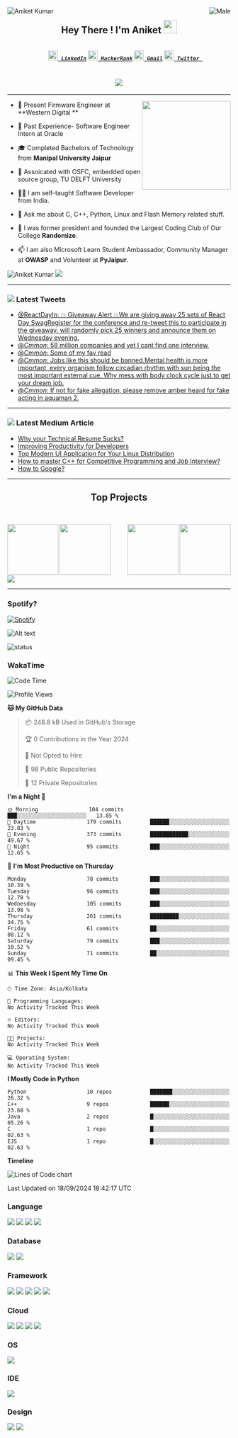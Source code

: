 <img align="left" src="https://visitor-badge.laobi.icu/badge?page_id=C-mmon.C-mmon" alt="Aniket Kumar" >
<img align="right" src="https://img.shields.io/badge/gender-%F0%9F%A4%B5-lightgrey" alt="Male"> 


<h2 align='center'>Hey There ! I'm Aniket <img src="https://raw.githubusercontent.com/ABSphreak/ABSphreak/master/gifs/Hi.gif" width="30px"></h2>

<h5 align="center">
  <code>
    <a href="https://www.linkedin.com/in/cmmon/" title="LinkedIn Profile"><img width="22" src="https://github.com/zumrudu-anka/zumrudu-anka/blob/master/images/linkedin.svg"> LinkedIn</a></code>
  <code><a href="https://www.hackerrank.com/aniketsinha101" title="HackerRank Profile"><img width="22" src="https://github.com/zumrudu-anka/zumrudu-anka/blob/master/images/hackerrank.png"> HackerRank</a></code>
  <code><a href="aniketsinha101@gmail.com" title="Gmail"><img width="22" src="https://github.com/C-mmon/C-mmon/blob/main/svg/gmail.svg"> Gmail</a></code>
  <code><a href="https://twitter.com/cmmonco" title="Twitter"><img width="22" src="https://upload.wikimedia.org/wikipedia/sco/9/9f/Twitter_bird_logo_2012.svg"> Twitter </a></code>
  
</h5>
<h1 align="center">
  <a href="https://git.io/typing-svg">
    <img src="https://readme-typing-svg.herokuapp.com?vCenter=true&lines=What+is+plural+of+regex%3F;Regrets;How+do+functions+breakup%3F;They+stop+calling+each+other;RIP+Internet+Explorer;Violets+are+Red;Roses+are+Blue+;I+use+Linux+;What+about+you%3F">
  </a>
</h1>

---

<img align='right' src="https://media.giphy.com/media/xUA7bdpLxQhsSQdyog/giphy.gif" width='200"'>

- 💼 Present Firmware Engineer at **Western Digital **

- 👔 Past Experience- Software Engineer Intern at Oracle

- 🎓 Completed Bachelors of Technology from **Manipal University Jaipur**

- 👯 Assoicated with OSFC, embedded open source group, TU DELFT University

- 👨‍💻 I am self-taught Software Developer from India.

- 💬 Ask me about C, C++, Python, Linux and Flash Memory related stuff.

- 🧠 I was former president and founded the Largest Coding Club of Our College **Randomize**.

- 📫 I am also Microsoft Learn Student Ambassador, Community Manager at **OWASP** and Volunteer at **PyJaipur**.
<h> </h>
 <p align="left"> <img src="https://github.com/C-mmon/C-mmon/blob/main/generated/languages.svg" alt="Aniket Kumar" />  <img src="https://github.com/C-mmon/C-mmon/blob/main/generated/overview.svg" /> </p>
 
 
 ---
 

### <img src="https://img.icons8.com/color/48/000000/twitter-circled--v5.png"/> Latest Tweets
<!-- TWITTER:START -->
- [@ReactDayIn: 💥 Giveaway Alert 💥We are giving away 25 sets of React Day SwagRegister for the conference and re-tweet this to participate in the giveaway.  will randomly pick 25 winners and announce them on Wednesday evening.](https://rss.app/articles/cb4e791f6f6d729c074351566bd3a7c508111d6e2d3ab3e2d6c68603ac8828d4f61eb1492ac7df6df0a36b75d9140d9061d66ee7c114721683)
- [@_Cmmon_: 58 million companies and yet I cant find one interview.](https://rss.app/articles/cb4e791f6f6d729c074351566bd3a7c508111d6e201cbfeccdecb855969266d3f70cea0d6cdbde6af4a66c7dd6140d9164d06de9c311)
- [@_Cmmon_: Some of my fav read](https://rss.app/articles/cb4e791f6f6d729c074351566bd3a7c508111d6e201cbfeccdecb855969266d3f70cea0d6cdad769fba36c79dc1c0c9368d06be7c110)
- [@_Cmmon_: Jobs like this should be banned.Mental health is more important, every organism follow circadian rhythm with sun being the most important external cue. Why mess with body clock cycle just to get your dream job.](https://rss.app/articles/cb4e791f6f6d729c074351566bd3a7c508111d6e201cbfeccdecb855969266d3f70cea0d6cdad66bf3a26c7bd8150f9667d468e1ca12)
- [@_Cmmon_: If not for fake allegation, please remove amber heard for fake acting in aquaman 2.](https://rss.app/articles/cb4e791f6f6d729c074351566bd3a7c508111d6e201cbfeccdecb855969266d3f70cea0d6cdada6bf7a3627ad9110c9361d061e7c314)
<!-- TWITTER:END -->

---

### <img src="https://img.icons8.com/ios-filled/50/000000/medium-monogram--v1.png"/> Latest Medium Article
<!-- MEDIUM-STORY-LIST:START -->
- [Why your Technical Resume Sucks?](https://cmmon.medium.com/why-your-technical-resume-sucks-745c45b4f98e?source=rss-75cab60fe82c------2)
- [Improving Productivity for Developers](https://cmmon.medium.com/improving-productivity-for-developers-790d64ea6d34?source=rss-75cab60fe82c------2)
- [Top Modern UI Application for Your Linux Distribution](https://cmmon.medium.com/top-modern-ui-application-for-your-linux-distribution-ad848e30cdc3?source=rss-75cab60fe82c------2)
- [How to master C++ for Competitive Programming and Job Interview?](https://cmmon.medium.com/how-to-master-c-for-competitive-programming-and-job-interview-17f79f9cf9e6?source=rss-75cab60fe82c------2)
- [How to Google?](https://cmmon.medium.com/how-to-google-437648e617cd?source=rss-75cab60fe82c------2)
<!-- MEDIUM-STORY-LIST:END -->

---


<h2 align="center"> Top Projects </h2>
<br>
<div width="100%" align="center">
  
  <a align="left" href="https://github.com/C-mmon/MuC" title="Website"><img align="left" height="115" src="https://github-readme-stats.vercel.app/api/pin/?username=C-mmon&repo=MuC&theme=react&border_color=61dafb&border_radius=10"></a>
  
  <a align="right" href="https://github.com/C-mmon/todo" title="Website"><img align="right" height="115" src="https://github-readme-stats.vercel.app/api/pin/?username=C-mmon&repo=todo&theme=react&border_color=61dafb&border_radius=10"></a>
  
  <a align="left" href="https://github.com/C-mmon/Code_Of_The_DAY" title="Website"><img align="left" height="115" src="https://github-readme-stats.vercel.app/api/pin/?username=C-mmon&repo=Code_Of_The_DAY&theme=react&border_color=61dafb&border_radius=10"></a>
  
  <a align="right" href="https://github.com/C-mmon/Monocular-Depth-Estimation" title="Data Science"><img align="right" height="115" src="https://github-readme-stats.vercel.app/api/pin/?username=C-mmon&repo=Monocular-Depth-Estimation&theme=react&border_color=61dafb&border_radius=10"></a>
  
</div>

<br/><br/><br/><br/><br/><br/>


![](https://activity-graph.herokuapp.com/graph?username=C-mmon&theme=react-dark)

---
### Spotify?

[![Spotify](https://novatorem-6ciftk0cw-c-mmon.vercel.app/api/spotify)](https://open.spotify.com/user/31hlfdvspmvhaypcl4qf7ebsbs2q)

![Alt text](https://spotify-recently-played-readme.vercel.app/api?user=31hlfdvspmvhaypcl4qf7ebsbs2q)

![status](https://img.shields.io/badge/status-up-brightgreen) 

### WakaTime 
<!--START_SECTION:waka-->
![Code Time](http://img.shields.io/badge/Code%20Time-66%20hrs%2049%20mins-blue)

![Profile Views](http://img.shields.io/badge/Profile%20Views-0-blue)

**🐱 My GitHub Data** 

> 📦 248.8 kB Used in GitHub's Storage 
 > 
> 🏆 0 Contributions in the Year 2024
 > 
> 🚫 Not Opted to Hire
 > 
> 📜 98 Public Repositories 
 > 
> 🔑 12 Private Repositories 
 > 
**I'm a Night 🦉** 

```text
🌞 Morning                104 commits         ███░░░░░░░░░░░░░░░░░░░░░░   13.85 % 
🌆 Daytime                179 commits         ██████░░░░░░░░░░░░░░░░░░░   23.83 % 
🌃 Evening                373 commits         ████████████░░░░░░░░░░░░░   49.67 % 
🌙 Night                  95 commits          ███░░░░░░░░░░░░░░░░░░░░░░   12.65 % 
```
📅 **I'm Most Productive on Thursday** 

```text
Monday                   78 commits          ███░░░░░░░░░░░░░░░░░░░░░░   10.39 % 
Tuesday                  96 commits          ███░░░░░░░░░░░░░░░░░░░░░░   12.78 % 
Wednesday                105 commits         ███░░░░░░░░░░░░░░░░░░░░░░   13.98 % 
Thursday                 261 commits         █████████░░░░░░░░░░░░░░░░   34.75 % 
Friday                   61 commits          ██░░░░░░░░░░░░░░░░░░░░░░░   08.12 % 
Saturday                 79 commits          ███░░░░░░░░░░░░░░░░░░░░░░   10.52 % 
Sunday                   71 commits          ██░░░░░░░░░░░░░░░░░░░░░░░   09.45 % 
```


📊 **This Week I Spent My Time On** 

```text
🕑︎ Time Zone: Asia/Kolkata

💬 Programming Languages: 
No Activity Tracked This Week

🔥 Editors: 
No Activity Tracked This Week

🐱‍💻 Projects: 
No Activity Tracked This Week

💻 Operating System: 
No Activity Tracked This Week
```

**I Mostly Code in Python** 

```text
Python                   10 repos            ███████░░░░░░░░░░░░░░░░░░   26.32 % 
C++                      9 repos             ██████░░░░░░░░░░░░░░░░░░░   23.68 % 
Java                     2 repos             █░░░░░░░░░░░░░░░░░░░░░░░░   05.26 % 
C                        1 repo              █░░░░░░░░░░░░░░░░░░░░░░░░   02.63 % 
EJS                      1 repo              █░░░░░░░░░░░░░░░░░░░░░░░░   02.63 % 
```



**Timeline**

![Lines of Code chart](https://raw.githubusercontent.com/C-mmon/C-mmon/main/assets/bar_graph.png)


 Last Updated on 18/09/2024 18:42:17 UTC
<!--END_SECTION:waka-->

### Language 
<p float="left">
<img src="https://img.shields.io/badge/Python-FFD43B?style=for-the-badge&logo=python&logoColor=darkgreen" />
<img src="https://img.shields.io/badge/JavaScript-F7DF1E?style=for-the-badge&logo=javascript&logoColor=black" /> 
<img src="https://img.shields.io/badge/C%2B%2B-00599C?style=for-the-badge&logo=c%2B%2B&logoColor=white" />
<img src="https://img.shields.io/badge/C-00599C?style=for-the-badge&logo=c&logoColor=white" />
</p>
                                                                                           

### Database
<p float="left">
<img src="https://img.shields.io/badge/SQLite-07405E?style=for-the-badge&logo=sqlite&logoColor=white" /> 
<img src="https://img.shields.io/badge/MySQL-00000F?style=for-the-badge&logo=mysql&logoColor=white" /> 
</p>

### Framework
<p float="left">
<img src="https://img.shields.io/badge/RASPBERRY%20PI-C51A4A.svg?&style=for-the-badge&logo=raspberry%20pi&logoColor=white" />
<img src="https://img.shields.io/badge/Shell_Script-121011?style=for-the-badge&logo=gnu-bash&logoColor=white" />
  <img src="https://img.shields.io/badge/Git-F05032?style=for-the-badge&logo=git&logoColor=white" />
  <img src="https://img.shields.io/badge/Selenium-43B02A?style=for-the-badge&logo=Selenium&logoColor=white" />
  <img src="https://img.shields.io/badge/Nginx-009639?style=for-the-badge&logo=nginx&logoColor=white" />
  </p>

### Cloud
<p float="left">
<img src="https://img.shields.io/badge/Google_Cloud-4285F4?style=for-the-badge&logo=google-cloud&logoColor=white" />
<img src="https://img.shields.io/badge/Digital_Ocean-0080FF?style=for-the-badge&logo=DigitalOcean&logoColor=white" />
<img src="https://img.shields.io/badge/microsoft%20azure-0089D6?style=for-the-badge&logo=microsoft-azure&logoColor=white" />
 <img src="https://img.shields.io/badge/GitHub_Actions-2088FF?style=for-the-badge&logo=github-actions&logoColor=white" />
                                                                                                                                   
  </p>
  
  
### OS
<img src="https://img.shields.io/badge/Arch_Linux-1793D1?style=for-the-badge&logo=arch-linux&logoColor=white" />

### IDE
<img src="https://img.shields.io/badge/VIM-%2311AB00.svg?&style=for-the-badge&logo=vim&logoColor=white" />


### Design 
<p float="left">
<img src="https://img.shields.io/badge/Adobe%20Photoshop-31A8FF?style=for-the-badge&logo=Adobe%20Photoshop&logoColor=" />

<img src="https://img.shields.io/badge/Adobe%20Illustrator-FF9A00?style=for-the-badge&logo=adobe%20illustrator&logoColor=white" />
  </p>
 

